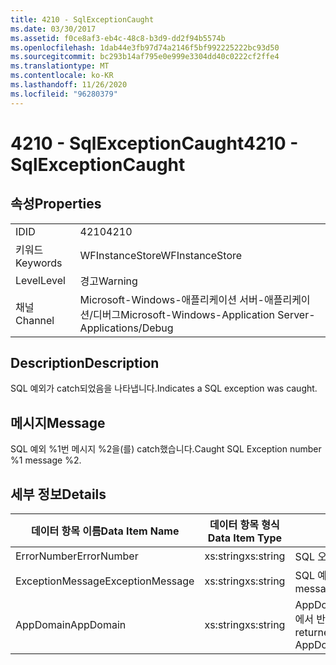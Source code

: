 ```yaml
---
title: 4210 - SqlExceptionCaught
ms.date: 03/30/2017
ms.assetid: f0ce8af3-eb4c-48c8-b3d9-dd2f94b5574b
ms.openlocfilehash: 1dab44e3fb97d74a2146f5bf992225222bc93d50
ms.sourcegitcommit: bc293b14af795e0e999e3304dd40c0222cf2ffe4
ms.translationtype: MT
ms.contentlocale: ko-KR
ms.lasthandoff: 11/26/2020
ms.locfileid: "96280379"
---
```

# <a name="4210---sqlexceptioncaught"></a><span data-ttu-id="209ec-102">4210 - SqlExceptionCaught</span><span class="sxs-lookup"><span data-stu-id="209ec-102">4210 - SqlExceptionCaught</span></span>

## <a name="properties"></a><span data-ttu-id="209ec-103">속성</span><span class="sxs-lookup"><span data-stu-id="209ec-103">Properties</span></span>  
  
|||  
|-|-|  
|<span data-ttu-id="209ec-104">ID</span><span class="sxs-lookup"><span data-stu-id="209ec-104">ID</span></span>|<span data-ttu-id="209ec-105">4210</span><span class="sxs-lookup"><span data-stu-id="209ec-105">4210</span></span>|  
|<span data-ttu-id="209ec-106">키워드</span><span class="sxs-lookup"><span data-stu-id="209ec-106">Keywords</span></span>|<span data-ttu-id="209ec-107">WFInstanceStore</span><span class="sxs-lookup"><span data-stu-id="209ec-107">WFInstanceStore</span></span>|  
|<span data-ttu-id="209ec-108">Level</span><span class="sxs-lookup"><span data-stu-id="209ec-108">Level</span></span>|<span data-ttu-id="209ec-109">경고</span><span class="sxs-lookup"><span data-stu-id="209ec-109">Warning</span></span>|  
|<span data-ttu-id="209ec-110">채널</span><span class="sxs-lookup"><span data-stu-id="209ec-110">Channel</span></span>|<span data-ttu-id="209ec-111">Microsoft-Windows-애플리케이션 서버-애플리케이션/디버그</span><span class="sxs-lookup"><span data-stu-id="209ec-111">Microsoft-Windows-Application Server-Applications/Debug</span></span>|  
  
## <a name="description"></a><span data-ttu-id="209ec-112">Description</span><span class="sxs-lookup"><span data-stu-id="209ec-112">Description</span></span>  

 <span data-ttu-id="209ec-113">SQL 예외가 catch되었음을 나타냅니다.</span><span class="sxs-lookup"><span data-stu-id="209ec-113">Indicates a SQL exception was caught.</span></span>  
  
## <a name="message"></a><span data-ttu-id="209ec-114">메시지</span><span class="sxs-lookup"><span data-stu-id="209ec-114">Message</span></span>  

 <span data-ttu-id="209ec-115">SQL 예외 %1번 메시지 %2을(를) catch했습니다.</span><span class="sxs-lookup"><span data-stu-id="209ec-115">Caught SQL Exception number %1 message %2.</span></span>  
  
## <a name="details"></a><span data-ttu-id="209ec-116">세부 정보</span><span class="sxs-lookup"><span data-stu-id="209ec-116">Details</span></span>  
  
|<span data-ttu-id="209ec-117">데이터 항목 이름</span><span class="sxs-lookup"><span data-stu-id="209ec-117">Data Item Name</span></span>|<span data-ttu-id="209ec-118">데이터 항목 형식</span><span class="sxs-lookup"><span data-stu-id="209ec-118">Data Item Type</span></span>|<span data-ttu-id="209ec-119">Description</span><span class="sxs-lookup"><span data-stu-id="209ec-119">Description</span></span>|  
|--------------------|--------------------|-----------------|  
|<span data-ttu-id="209ec-120">ErrorNumber</span><span class="sxs-lookup"><span data-stu-id="209ec-120">ErrorNumber</span></span>|<span data-ttu-id="209ec-121">xs:string</span><span class="sxs-lookup"><span data-stu-id="209ec-121">xs:string</span></span>|<span data-ttu-id="209ec-122">SQL 오류 번호입니다.</span><span class="sxs-lookup"><span data-stu-id="209ec-122">The SQL error number.</span></span>|  
|<span data-ttu-id="209ec-123">ExceptionMessage</span><span class="sxs-lookup"><span data-stu-id="209ec-123">ExceptionMessage</span></span>|<span data-ttu-id="209ec-124">xs:string</span><span class="sxs-lookup"><span data-stu-id="209ec-124">xs:string</span></span>|<span data-ttu-id="209ec-125">SQL 예외로부터의 메시지입니다.</span><span class="sxs-lookup"><span data-stu-id="209ec-125">The message from the SQL exception.</span></span>|  
|<span data-ttu-id="209ec-126">AppDomain</span><span class="sxs-lookup"><span data-stu-id="209ec-126">AppDomain</span></span>|<span data-ttu-id="209ec-127">xs:string</span><span class="sxs-lookup"><span data-stu-id="209ec-127">xs:string</span></span>|<span data-ttu-id="209ec-128">AppDomain.CurrentDomain.FriendlyName에서 반환되는 문자열입니다.</span><span class="sxs-lookup"><span data-stu-id="209ec-128">The string returned by AppDomain.CurrentDomain.FriendlyName.</span></span>|
